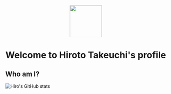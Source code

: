 <div id="header" align="center">
  <img src="https://media.giphy.com/media/v1.Y2lkPTc5MGI3NjExNGJhNTVjOGZmMmMyNzQyNGEzNTgxZTVlYmExN2YwOGI4M2E5ZWYxNCZlcD12MV9pbnRlcm5hbF9naWZzX2dpZklkJmN0PWc/y93slPbDMdeXJQONHa/giphy.gif" width="100"/>
</div>
<div id="badge" >
  <img src="https://komarev.com/ghpvc/?username=hiromon0125&style=flat-square&color=blue" alt=""/>
</div>
<div id="name" align="center">
  <h1>
    Welcome to Hiroto Takeuchi's profile
  </h1>
</div>
<h2>
  Who am I?
</h2>



![Hiro's GitHub stats](https://github-readme-stats.vercel.app/api?username=hiromon0125&show_icons=true&theme=transparent)
